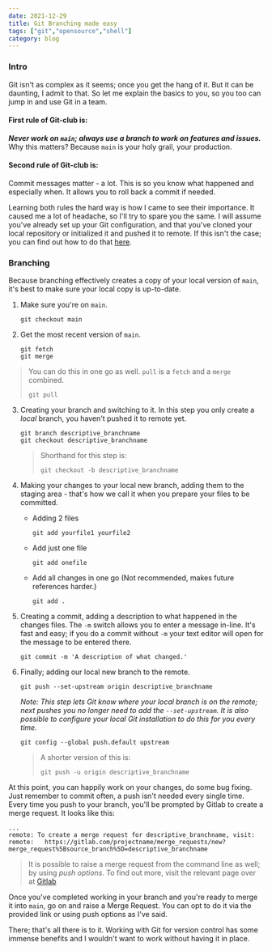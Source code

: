 ```yaml
---
date: 2021-12-29
title: Git Branching made easy
tags: ["git","opensource","shell"]
category: blog
---
```

### Intro

Git isn't as complex as it seems; once you get the hang of it. But it can be daunting, I admit to that. So let me explain the basics to you, so you too can jump in and use Git in a team.

#### First rule of Git-club is:

***Never work on `main`; always use a branch to work on features and issues.***
Why this matters? Because `main` is your holy grail, your production.

#### Second rule of Git-club is:

Commit messages matter - a lot.
This is so you know what happened and especially when. It allows you to roll back a commit if needed.

Learning both rules the hard way is how I came to see their importance. It caused me a lot of headache, so I'll try to spare you the same. I will assume you've already set up your Git configuration, and that you've cloned your local repository or initialized it and pushed it to remote. If this isn't the case; you can find out how to do that [here](https://docs.gitlab.com/ee/gitlab-basics/start-using-git.html).

### Branching

Because branching effectively creates a copy of your local version of `main`, it's best to make sure your local copy is up-to-date.

1. Make sure you're on `main`.

   ```
   git checkout main
   ```

2. Get the most recent version of `main`.

   ```
   git fetch
   git merge
   ```

> You can do this in one go as well. `pull` is a `fetch` and a `merge` combined.
>
> ```
> git pull
> ```

3. Creating your branch and switching to it. In this step you only create a _local_ branch, you haven't pushed it to remote yet.

   ```
   git branch descriptive_branchname
   git checkout descriptive_branchname
   ```

   > Shorthand for this step is:
   >
   > ```
   > git checkout -b descriptive_branchname
   > ````

4. Making your changes to your local new branch, adding them to the staging area - that's how we call it when you prepare your files to be committed.

   - Adding 2 files

     ````
     git add yourfile1 yourfile2
     ````

   - Add just one file

     ```
     git add onefile
     ```

   - Add all changes in one go (Not recommended, makes future references harder.)

     ```
     git add .
     ```

5. Creating a commit, adding a description to what happened in the changes files. The `-m` switch allows you to enter a message in-line. It's fast and easy; if you do a commit without `-m` your text editor will open for the message to be entered there.

   ```
   git commit -m 'A description of what changed.'
   ```

6. Finally; adding our local new branch to the remote.

   ```
   git push --set-upstream origin descriptive_branchname
   ```

   _Note: This step lets Git know where your local branch is on the remote; next pushes you no longer need to add the `--set-upstream`. It is also possible to configure your local Git installation to do this for you every time._

   ```
   git config --global push.default upstream
   ```

   > A shorter version of this is:
   >
   > ```
   > git push -u origin descriptive_branchname
   > ```

At this point, you can happily work on your changes, do some bug fixing. Just remember to commit often, a push isn't needed every single time. Every time you push to your branch, you'll be prompted by Gitlab to create a merge request. It looks like this:

```
...
remote: To create a merge request for descriptive_branchname, visit:
remote:   https://gitlab.com/projectname/merge_requests/new?merge_request%5Bsource_branch%5D=descriptive_branchname
```

> It is possible to raise a merge request from the command line as well; by using _push options_. To find out more, visit the relevant page over at [Gitlab](https://docs.gitlab.com/ee/user/project/push_options.html#push-options-for-merge-requests)

Once you've completed working in your branch and you're ready to merge it into `main`, go on and raise a Merge Request. You can opt to do it via the provided link or using push options as I've said.

There; that's all there is to it. Working with Git for version control has some immense benefits and I wouldn't want to work without having it in place. 

